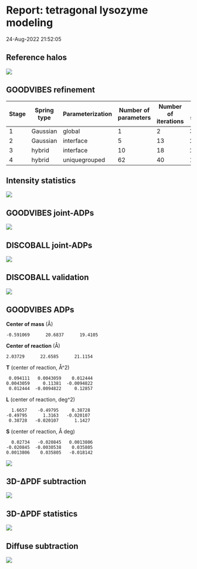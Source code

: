 # Report: tetragonal lysozyme modeling

24-Aug-2022 21:52:05

## Reference halos

![](reference_halos_lys_tet.png)

## GOODVIBES refinement

Stage | Spring type | Parameterization | Number of parameters | Number of iterations | Chi-squared
--- | --- | --- | --- | --- | ---
1 | Gaussian | global | 1 | 2 | 3.32655
2 | Gaussian | interface | 5 | 13 | 2.89108
3 | hybrid | interface | 10 | 18 | 2.10976
4 | hybrid | uniquegrouped | 62 | 40 | 1.72471

## Intensity statistics

![](intensity_stats_lys_tet.png)

## GOODVIBES joint-ADPs

![](goodvibes_joint_adps_lys_tet.png)

## DISCOBALL joint-ADPs

![](discoball_joint_adps_lys_tet.png)

## DISCOBALL validation

![](discoball_validation_lys_tet.png)

## GOODVIBES ADPs

**Center of mass** (Å)

```
-0.591069      20.6837      19.4105
```

**Center of reaction** (Å)

```
2.03729      22.6585      21.1154
```

**T** (center of reaction, Å^2)

```
 0.094111   0.0043059    0.012444
0.0043059     0.11381  -0.0094822
 0.012444  -0.0094822     0.12857
```

**L** (center of reaction, deg^2)

```
  1.6657    -0.49795     0.38728
-0.49795      1.3163   -0.020107
 0.38728   -0.020107      1.1427
```

**S** (center of reaction, Å deg)

```
  0.02734   -0.020845   0.0013806
-0.020845  -0.0030538    0.035805
0.0013806    0.035805   -0.018142
```

![](bfactors_lys_tet.png)

## 3D-ΔPDF subtraction

![](delta_pdf_subtraction.png)

## 3D-ΔPDF statistics

![](delta_pdf_statistics.png)

## Diffuse subtraction

![](diffuse_subtraction.png)

